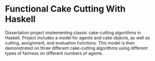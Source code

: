 # Functional Cake Cutting With Haskell

Dissertation project implementing classic cake-cutting algorithms in Haskell. Project includes a model for agents and cake objects, as well as cutting, assignment, and evaluation functions. This model is then demonstrated on three different cake-cutting algorithms using different types of fairness on different numbers of agents.
 
